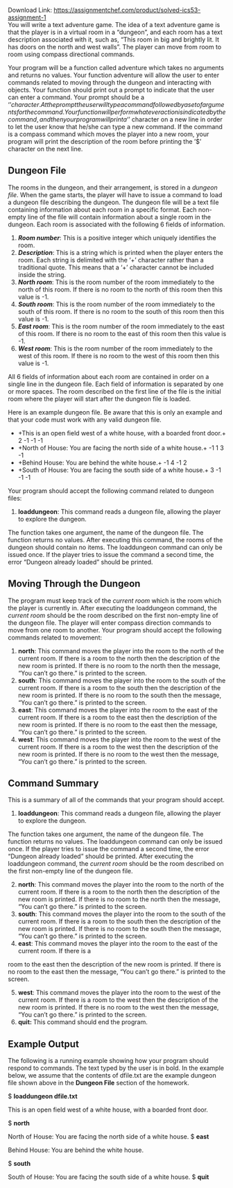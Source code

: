 Download Link: https://assignmentchef.com/product/solved-ics53-assignment-1
<br>
You will write a text adventure game. The idea of a text adventure game is that the player is in a virtual room in a “dungeon”, and each room has a text description associated with it, such as, “This room in big and brightly lit. It has doors on the north and west walls”. The player can move from room to room using compass directional commands.




Your program will be a function called adventure which takes no arguments and returns no values. Your function adventure will allow the user to enter commands related to moving through the dungeon and interacting with objects. Your function should print out a prompt to indicate that the user can enter a command. Your prompt should be a ‘$’ character. At the prompt the user will type a command followed by a set of arguments for the command. Your function will perform whatever action is indicated by the command, and then your program will print a ‘$’ character on a new line in order to let the user know that he/she can type a new command. If the command is a compass command which moves the player into a new room, your program will print the description of the room before printing the ’$’ character on the next line.

<h2>Dungeon File</h2>

The rooms in the dungeon, and their arrangement, is stored in a <em>dungeon file</em>. When the game starts, the player will have to issue a command to load a dungeon file describing the dungeon. The dungeon file will be a text file containing information about each room in a specific format. Each non-empty line of the file will contain information about a single room in the dungeon. Each room is associated with the following 6 fields of information.

<ol>

 <li><strong><em>Room number</em></strong>: This is a positive integer which uniquely identifies the room.</li>

 <li><strong><em>Description</em></strong>: This is a string which is printed when the player enters the room. Each string is delimited with the ‘+’ character rather than a traditional quote. This means that a ‘+’ character cannot be included inside the string.</li>

 <li><strong><em>North room</em></strong>: This is the room number of the room immediately to the north of this room. If there is no room to the north of this room then this value is -1.</li>

 <li><strong><em>South room</em></strong>: This is the room number of the room immediately to the south of this room. If there is no room to the south of this room then this value is -1.</li>

 <li><strong><em>East room</em></strong>: This is the room number of the room immediately to the east of this room. If there is no room to the east of this room then this value is -1.</li>

 <li><strong><em>West room</em></strong>: This is the room number of the room immediately to the west of this room. If there is no room to the west of this room then this value is -1.</li>

</ol>




All 6 fields of information about each room are contained in order on a single line in the dungeon file. Each field of information is separated by one or more spaces. The room described on the first line of the file is the initial room where the player will start after the dungeon file is loaded.




Here is an example dungeon file. Be aware that this is only an example and that your code must work with any valid dungeon file.




<ul>

 <li>+This is an open field west of a white house, with a boarded front door.+ 2 -1 -1 -1</li>

 <li>+North of House: You are facing the north side of a white house.+ -1 1 3 -1</li>

 <li>+Behind House: You are behind the white house.+ -1 4 -1 2</li>

 <li>+South of House: You are facing the south side of a white house.+ 3 -1 -1 -1</li>

</ul>




Your program should accept the following command related to dungeon files:

<ol>

 <li><strong>loaddungeon</strong>: This command reads a dungeon file, allowing the player to explore the dungeon.</li>

</ol>

The function takes one argument, the name of the dungeon file. The function returns no values. After executing this command, the rooms of the dungeon should contain no items. The loaddungeon command can only be issued once. If the player tries to issue the command a second time, the error “Dungeon already loaded” should be printed.




<h2>Moving Through the Dungeon</h2>




The program must keep track of the <em>current room</em> which is the room which the player is currently in. After executing the loaddungeon command, the <em>current room</em> should be the room described on the first non-empty line of the dungeon file. The player will enter compass direction commands to move from one room to another. Your program should accept the following commands related to movement:




<ol>

 <li><strong>north</strong>: This command moves the player into the room to the north of the current room. If there is a room to the north then the description of the new room is printed. If there is no room to the north then the message, “You can’t go there.” is printed to the screen.</li>

 <li><strong>south</strong>: This command moves the player into the room to the south of the current room. If there is a room to the south then the description of the new room is printed. If there is no room to the south then the message, “You can’t go there.” is printed to the screen.</li>

 <li><strong>east</strong>: This command moves the player into the room to the east of the current room. If there is a room to the east then the description of the new room is printed. If there is no room to the east then the message, “You can’t go there.” is printed to the screen.</li>

 <li><strong>west</strong>: This command moves the player into the room to the west of the current room. If there is a room to the west then the description of the new room is printed. If there is no room to the west then the message, “You can’t go there.” is printed to the screen.</li>

</ol>

<strong> </strong>

<strong> </strong>

<h2>Command Summary</h2>

<strong> </strong>

This is a summary of all of the commands that your program should accept.

<ol>

 <li><strong>loaddungeon</strong>: This command reads a dungeon file, allowing the player to explore the dungeon.</li>

</ol>

The function takes one argument, the name of the dungeon file. The function returns no values. The loaddungeon command can only be issued once. If the player tries to issue the command a second time, the error “Dungeon already loaded” should be printed. After executing the loaddungeon command, the <em>current room</em> should be the room described on the first non-empty line of the dungeon file.

<ol start="2">

 <li><strong>north</strong>: This command moves the player into the room to the north of the current room. If there is a room to the north then the description of the new room is printed. If there is no room to the north then the message, “You can’t go there.” is printed to the screen.</li>

 <li><strong>south</strong>: This command moves the player into the room to the south of the current room. If there is a room to the south then the description of the new room is printed. If there is no room to the south then the message, “You can’t go there.” is printed to the screen.</li>

 <li><strong>east</strong>: This command moves the player into the room to the east of the current room. If there is a</li>

</ol>

room to the east then the description of the new room is printed. If there is no room to the east then the message, “You can’t go there.” is printed to the screen.

<ol start="5">

 <li><strong>west</strong>: This command moves the player into the room to the west of the current room. If there is a room to the west then the description of the new room is printed. If there is no room to the west then the message, “You can’t go there.” is printed to the screen.</li>

 <li><strong>quit: </strong>This command should end the program.</li>

</ol>

<strong> </strong>

<h2>Example Output</h2>




The following is a running example showing how your program should respond to commands. The text typed by the user is in bold. In the example below, we assume that the contents of dfile.txt are the example dungeon file shown above in the <strong>Dungeon File</strong> section of the homework.

$ <strong>loaddungeon dfile.txt</strong>

This is an open field west of a white house, with a boarded front door.

$ <strong>north</strong>

North of House: You are facing the north side of a white house. $ <strong>east</strong>

Behind House: You are behind the white house.

$ <strong>south</strong>

South of House: You are facing the south side of a white house.  $ <strong>quit </strong>


